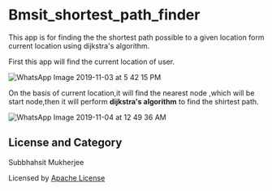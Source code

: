 # Bmsit_shortest_path_finder

This app is for finding the the shortest path possible to a given location form current location using dijkstra's algorithm.

First this app will find the current location of user.

![WhatsApp Image 2019-11-03 at 5 42 15 PM](https://user-images.githubusercontent.com/43717493/68090907-72282700-fe9f-11e9-824d-d4315a3a6452.jpeg)

On the basis of current location,it will find the nearest node ,which will be start node,then it will perform **dijkstra's algorithm** to find the shirtest path.

![WhatsApp Image 2019-11-04 at 12 49 36 AM](https://user-images.githubusercontent.com/43717493/68090956-04c8c600-fea0-11e9-80f8-72fca19acb18.jpeg)

## License and Category

Subbhahsit Mukherjee

Licensed by [Apache License](LICENSE)
